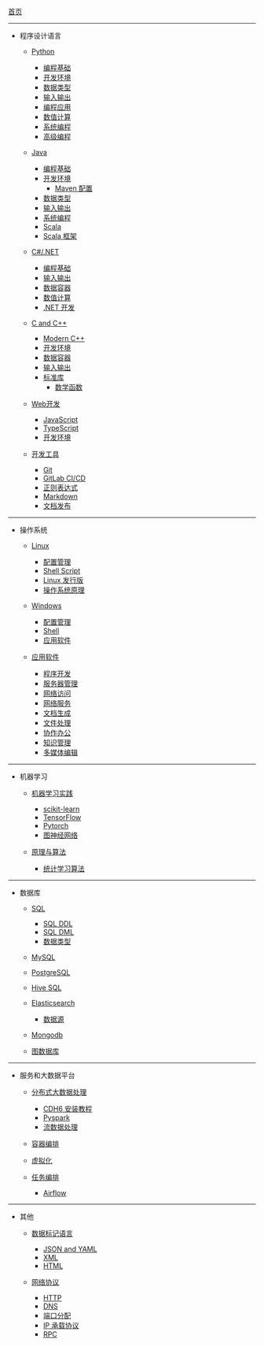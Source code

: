 [首页](/README.md)

<!-- Issue 1: relative path in sidebar changes its base path
     when the opening document changes.

     Fix: use absolute path for sidebar, only use relative path's in 
     documents.
  -->

<!-- Issue 4: Relative paths in HTML elements are not converted to 
     unified absolute URLs

     Fix: convert source to replace the relative path in embedded HTML elements.
-->

<!-- Issue 2: sidebar file should not contain headers, otherwise it these
     headers will be repeatedly added to the sub-nodes when `/_sidebar.md`
     is shared by all sub-folders.

     Fix: Do not write headers in `_sidebar.md`, instead, write 
     multi-level lists to reflect content hierarchy.
     -->

<!-- Issue 3: when used with `docsify-sidebar-collapse`, the link on 
     parent nodes is invalid. The click event triggers collapse/expand.

     Fix: no need to fix as this is the expected behavior.
    -->

<!-- Issue 5: footnote plugin coincide with regex pattern [^abc]. -->

<!-- Issue 6: highlight block ==...== does not work. -->
---

- 程序设计语言

  - [Python](/Python/Python编程基础.md)

    - [编程基础](/Python/Python编程基础.md)
    - [开发环境](/Python/Python开发环境.md)
    - [数据类型](/Python/Python数据类型.md)
    - [输入输出](/Python/Python输入输出.md)
    - [编程应用](/Python/Python编程应用.md)
    - [数值计算](/Python/Python数值计算.md)
    - [系统编程](/Python/Python系统编程.md)
    - [高级编程](/Python/Python高级编程.md)

  - [Java](/Java/JAVA编程基础.md)

    - [编程基础](/Java/JAVA编程基础.md)
    - [开发环境](/Java/Java开发环境.md)
      - [Maven 配置](/Java/Maven%20POM.md)
    - [数据类型](/Java/JAVA数据类型.md)
    - [输入输出](/Java/JAVA输入输出.md)
    - [系统编程](/Java/JAVA系统编程.md)
    - [Scala](/Java/Scala.md)
    - [Scala 框架](/Java/ScalaFrameworks.md)

  - [C#/.NET](/CSharp.NET/CSharp编程基础.md)

    - [编程基础](/CSharp.NET/CSharp编程基础.md)
    - [输入输出](/CSharp.NET/CSharp输入输出.md)
    - [数据容器](/CSharp.NET/CSharp数据容器.md)
    - [数值计算](/CSharp.NET/CSharp数值计算.md)
    - [.NET 开发](/CSharp.NET/dotnet开发.md)

  - [C and C++](/CC++/Modern%20C++.md)

    - [Modern C++](/CC++/Modern%20C++.md)
    - [开发环境](/CC++/C++开发环境.md)
    - [数据容器](/CC++/C++容器.md)
    - [输入输出](/CC++/输入输出.md)
    - [标准库](/CC++/标准函数库.md)
      - [数学函数](/CC++/数学函数.md)

  - [Web开发]()

    - [JavaScript](/JavaScript/JavaScript.md)
    - [TypeScript](/JavaScript/TypeScript.md)
    - [开发环境](/JavaScript/JS开发环境.md)

  - [开发工具]()
    - [Git](/开发环境/git.md)
    - [GitLab CI/CD](/开发环境/gitlab-cicd.md)
    - [正则表达式](/笔记/正则表达式.md)
    - [Markdown](/阅读与写作/markdown.md)
    - [文档发布](/阅读与写作/pandoc.md)

---

- 操作系统

  - [Linux](/Linux/Linux配置和管理.md)

    - [配置管理](/Linux/Linux配置和管理.md)
    - [Shell Script](/Linux/Linux-Shell.md)
    - [Linux 发行版](/Linux/Linux发行版.md)
    - [操作系统原理](/Linux/操作系统原理.md)

  - [Windows](Windows/Windows配置管理.md)

    - [配置管理](/Windows/Windows配置管理.md)
    - [Shell](/Windows/Windows%20Shell.md)
    - [应用软件](/Windows/Windows%20Applications.md)

  - [应用软件]()
    - [程序开发](/应用软件/程序开发软件.md)
    - [服务器管理](/应用软件/服务器管理软件.md)
    - [网络访问](/应用软件/网络访问软件.md)
    - [网络服务](/应用软件/网络服务软件.md)
    - [文档生成](/应用软件/文档生成软件.md)
    - [文件处理](/应用软件/文件处理软件.md)
    - [协作办公](/应用软件/协作办公软件.md)
    - [知识管理](/应用软件/知识管理软件.md)
    - [多媒体编辑](/应用软件/多媒体编辑软件.md)

---

- 机器学习

  - [机器学习实践](/机器学习/机器学习实践.md)

    - [scikit-learn](/机器学习/ScikitLearn.md)
    - [TensorFlow](/机器学习/TensorFlow.md)
    - [Pytorch](/机器学习/Pytorch.md)
    - [图神经网络](/机器学习/图神经网络.md)

  - [原理与算法](/机器学习/机器学习原理与算法.md)
    - [统计学习算法](/机器学习/统计学习算法.md)

---

- 数据库

  - [SQL](/数据库/SQL语法.md)

    - [SQL DDL](/数据库/SQL%20DDL.md)
    - [SQL DML](/数据库/SQL%20DML.md)
    - [数据类型](/数据库/SQL数据类型.md)

  - [MySQL](/数据库/MySQL.md)
  - [PostgreSQL](/数据库/PostgreSQL.md)
  - [Hive SQL](/数据库/HiveSQL.md)
  - [Elasticsearch](/数据库/Elasticsearch.md)

    - [数据源](/数据库/Elastic%20Datasource.md)

  - [Mongodb](/数据库/Mongodb.md)
  - [图数据库](/数据库/GraphDatabase.md)

---

- 服务和大数据平台

  - [分布式大数据处理](/服务器/分布式大数据处理.md)

    - [CDH6 安装教程](/服务器/CDH6大数据集群离线安装.md)
    - [Pyspark](/服务器/Spark%20Python%20API.md)
    - [流数据处理](/服务器/流数据处理.md)

  - [容器编排](/服务器/容器编排.md)
  - [虚拟化](/服务器/虚拟化.md)
  - [任务编排]()
    - [Airflow](/服务器/Airflow.md)

---

- 其他

  - [数据标记语言]()

    - [JSON and YAML](/数据交换语言/JSON%20and%20YAML.md)
    - [XML](/数据交换语言/XML.md)
    - [HTML](/数据交换语言/HTML.md)

  - [网络协议]()
    - [HTTP](/Protocols/http.md)
    - [DNS](/Protocols/DNS.md)
    - [端口分配](/Protocols/端口分配.md)
    - [IP 承载协议](/Protocols/IP%20protocol%20numbers.md)
    - [RPC](/Protocols/RPC.md)
